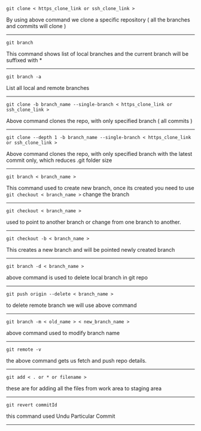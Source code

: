 ```
git clone < https_clone_link or ssh_clone_link >
```
By using above command we clone a specific repository ( all the branches and commits will clone )

--------------------------
```
git branch 
```
This command shows list of local branches and the current branch will be suffixed with *

------------
```
git branch -a
```
List all local and remote branches 

-----------------
```
git clone -b branch_name --single-branch < https_clone_link or ssh_clone_link >
```
Above command clones the repo, with only specified branch ( all commits )

-----------

```
git clone --depth 1 -b branch_name --single-branch < https_clone_link or ssh_clone_link >
```

Above command clones the repo, with only specified branch with the latest commit only, which reduces .git folder size

-------------
```
git branch < branch_name >  
```
This command used to create new branch, once its created you need to use ``` git checkout < branch_name > ``` change the branch 

-------------
```
git checkout < branch_name >
```
used to point to another branch or change from one branch to another. 

---------------
```
git checkout -b < branch_name >
```
This creates a new branch and will be pointed newly created branch 

---------

```
git branch -d < branch_name >
```
above command is used to delete local branch in git repo

--------------

```
git push origin --delete < branch_name >
```

to delete remote branch we will use above command 

----------------

```
git branch -m < old_name > < new_branch_name >
```

above command used to modify branch name 

-----------------------

```
git remote -v
```
the above command gets us fetch and push repo details.

-----------------------
```
git add < . or * or filename >
```
these are for adding all the files from work area to staging area

------------------
```
git revert commitId
```
this command used Undu Particular Commit 

------------------
